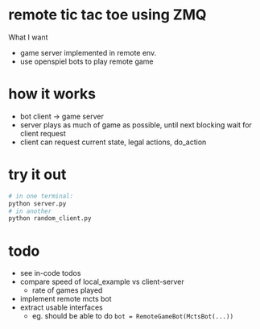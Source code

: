 # remote tic tac toe using ZMQ

What I want
- game server implemented in remote env.
- use openspiel bots to play remote game

# how it works
- bot client -> game server
- server plays as much of game as possible, until next blocking wait for client
  request
- client can request current state, legal actions, do_action

# try it out
```sh
# in one terminal:
python server.py
# in another
python random_client.py
```

# todo
- see in-code todos
- compare speed of local_example vs client-server
  - rate of games played
- implement remote mcts bot
- extract usable interfaces
  - eg. should be able to do `bot = RemoteGameBot(MctsBot(...))`
